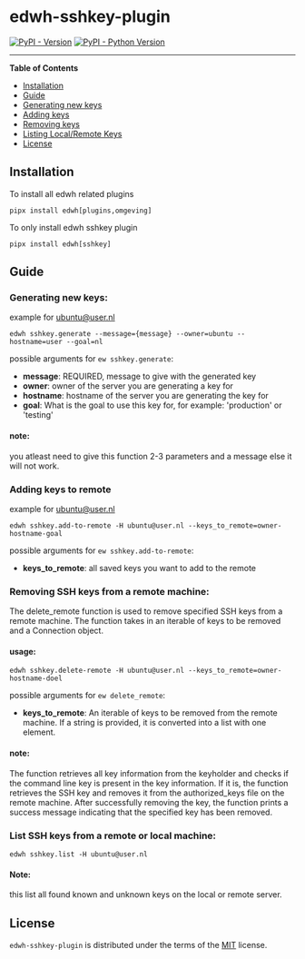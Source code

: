 # edwh-sshkey-plugin

[![PyPI - Version](https://img.shields.io/pypi/v/edwh-sshkey-plugin.svg)](https://pypi.org/project/edwh-sshkey-plugin)
[![PyPI - Python Version](https://img.shields.io/pypi/pyversions/edwh-sshkey-plugin.svg)](https://pypi.org/project/edwh-sshkey-plugin)

-----

**Table of Contents**

- [Installation](#installation)
- [Guide](#guide)
- [Generating new keys](#generating-new-keys)
- [Adding keys](#adding-keys-to-remote)
- [Removing keys](#removing-ssh-keys-from-a-remote-machine)
- [Listing Local/Remote Keys](#list-ssh-keys-from-a-remote-or-local-machine)
- [License](#license)

## Installation

To install all edwh related plugins
```console
pipx install edwh[plugins,omgeving]
```

To only install edwh sshkey plugin
```console
pipx install edwh[sshkey]
```

## Guide
### Generating new keys:
example for ubuntu@user.nl
```console
edwh sshkey.generate --message={message} --owner=ubuntu --hostname=user --goal=nl
```

possible arguments for `ew sshkey.generate`:
- **message**: REQUIRED, message to give with the generated key
- **owner**: owner of the server you are generating a key for
- **hostname**: hostname of the server you are generating the key for
- **goal**: What is the goal to use this key for, for example: 'production' or 'testing'

#### note:
you atleast need to give this function 2-3 parameters and a message else it will not work.

### Adding keys to remote
example for ubuntu@user.nl
```console
edwh sshkey.add-to-remote -H ubuntu@user.nl --keys_to_remote=owner-hostname-goal
```

possible arguments for `ew sshkey.add-to-remote`:
- **keys_to_remote**: all saved keys you want to add to the remote

### Removing SSH keys from a remote machine:
The delete_remote function is used to remove specified SSH keys from a remote machine. 
The function takes in an iterable of keys to be removed and a Connection object.

#### usage:
```console
edwh sshkey.delete-remote -H ubuntu@user.nl --keys_to_remote=owner-hostname-doel
```

possible arguments for `ew delete_remote`:
- **keys_to_remote**: An iterable of keys to be removed from the remote machine. If a string is provided, it is converted into a list with one element.

#### note:
The function retrieves all key information from the keyholder and checks if the command line key is present in the key information. 
If it is, the function retrieves the SSH key and removes it from the authorized_keys file on the remote machine.
After successfully removing the key, the function prints a success message indicating that the specified key has been removed.

### List SSH keys from a remote or local machine:
```console
edwh sshkey.list -H ubuntu@user.nl
```

#### Note:
this list all found known and unknown keys on the local or remote server.

## License
`edwh-sshkey-plugin` is distributed under the terms of the [MIT](https://spdx.org/licenses/MIT.html) license.
